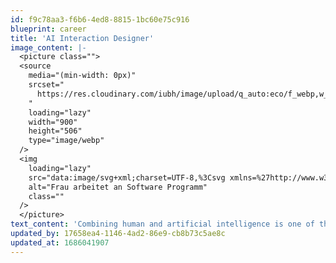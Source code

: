 ```yaml
---
id: f9c78aa3-f6b6-4ed8-8815-1bc60e75c916
blueprint: career
title: 'AI Interaction Designer'
image_content: |-
  <picture class="">
  <source
    media="(min-width: 0px)"
    srcset="
      https://res.cloudinary.com/iubh/image/upload/q_auto:eco/f_webp,w_900,c_fill,dpr_auto,g_face,ar_16:9/v1602853086/04%20-%20Karriere/Master/Artificial%20Intelligence/2010-master-artificial-intelligence-karriere-3_e3ot7d.jpg
    "
    loading="lazy"
    width="900"
    height="506"
    type="image/webp"
  />
  <img
    loading="lazy"
    src="data:image/svg+xml;charset=UTF-8,%3Csvg xmlns=%27http://www.w3.org/2000/svg%27 viewBox=%270 0 4000 2667%27%3E%3C/svg%3E"
    alt="Frau arbeitet an Software Programm"
    class=""
  />
  </picture>
text_content: 'Combining human and artificial intelligence is one of the biggest challenges when it comes to designing our workplace of the future. Alongside the opportunities to bring valuable AI services to a wide range of products come challenges and questions about best practices and guidelines for user-friendly design. As an AI interaction designer, your main responsibility is to design the work environment so that humans and machines can work together in a meaningful way.'
updated_by: 17658ea4-1146-4ad2-86e9-cb8b73c5ae8c
updated_at: 1686041907
---
```

